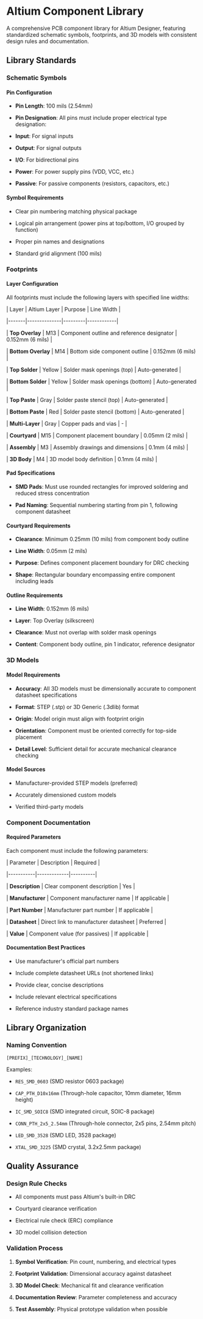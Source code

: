 
# Altium Component Library

  

A comprehensive PCB component library for Altium Designer, featuring standardized schematic symbols, footprints, and 3D models with consistent design rules and documentation.

  

## Library Standards

  

### Schematic Symbols

  

#### Pin Configuration

-  **Pin Length**: 100 mils (2.54mm)

-  **Pin Designation**: All pins must include proper electrical type designation:

-  **Input**: For signal inputs

-  **Output**: For signal outputs

-  **I/O**: For bidirectional pins

-  **Power**: For power supply pins (VDD, VCC, etc.)

-  **Passive**: For passive components (resistors, capacitors, etc.)

  
#### Symbol Requirements

- Clear pin numbering matching physical package

- Logical pin arrangement (power pins at top/bottom, I/O grouped by function)

- Proper pin names and designations

- Standard grid alignment (100 mils)

  

### Footprints

  

#### Layer Configuration

All footprints must include the following layers with specified line widths:

  

| Layer | Altium Layer | Purpose | Line Width |

|-------|--------------|---------|------------|

| **Top Overlay** | M13 | Component outline and reference designator | 0.152mm (6 mils) |

| **Bottom Overlay** | M14 | Bottom side component outline | 0.152mm (6 mils) |

| **Top Solder** | Yellow | Solder mask openings (top) | Auto-generated |

| **Bottom Solder** | Yellow | Solder mask openings (bottom) | Auto-generated |

| **Top Paste** | Gray | Solder paste stencil (top) | Auto-generated |

| **Bottom Paste** | Red | Solder paste stencil (bottom) | Auto-generated |

| **Multi-Layer** | Gray | Copper pads and vias | - |

| **Courtyard** | M15 | Component placement boundary | 0.05mm (2 mils) |

| **Assembly** | M3 | Assembly drawings and dimensions | 0.1mm (4 mils) |

| **3D Body** | M4 | 3D model body definition | 0.1mm (4 mils) |

  

#### Pad Specifications

-  **SMD Pads**: Must use rounded rectangles for improved soldering and reduced stress concentration

- **Pad Naming**: Sequential numbering starting from pin 1, following component datasheet

  

#### Courtyard Requirements

- **Clearance**: Minimum 0.25mm (10 mils) from component body outline

- **Line Width**: 0.05mm (2 mils)

- **Purpose**: Defines component placement boundary for DRC checking

- **Shape**: Rectangular boundary encompassing entire component including leads

  

#### Outline Requirements

- **Line Width**: 0.152mm (6 mils)

- **Layer**: Top Overlay (silkscreen)

- **Clearance**: Must not overlap with solder mask openings

- **Content**: Component body outline, pin 1 indicator, reference designator

  

### 3D Models

  

#### Model Requirements

- **Accuracy**: All 3D models must be dimensionally accurate to component datasheet specifications

- **Format**: STEP (.stp) or 3D Generic (.3dlib) format

- **Origin**: Model origin must align with footprint origin

- **Orientation**: Component must be oriented correctly for top-side placement

- **Detail Level**: Sufficient detail for accurate mechanical clearance checking

  

#### Model Sources

- Manufacturer-provided STEP models (preferred)

- Accurately dimensioned custom models

- Verified third-party models

  

### Component Documentation

  

#### Required Parameters

Each component must include the following parameters:

  

| Parameter | Description | Required |

|-----------|-------------|----------|

| **Description** | Clear component description | Yes |

| **Manufacturer** | Component manufacturer name | If applicable |

| **Part Number** | Manufacturer part number | If applicable |

| **Datasheet** | Direct link to manufacturer datasheet | Preferred |

| **Value** | Component value (for passives) | If applicable |
  

#### Documentation Best Practices

- Use manufacturer's official part numbers

- Include complete datasheet URLs (not shortened links)

- Provide clear, concise descriptions

- Include relevant electrical specifications

- Reference industry standard package names

  

## Library Organization

  

### Naming Convention
`[PREFIX]_[TECHNOLOGY]_[NAME]`

Examples:

- `RES_SMD_0603` (SMD resistor 0603 package)

- `CAP_PTH_D10x16mm` (Through-hole capacitor, 10mm diameter, 16mm height)

- `IC_SMD_SOIC8` (SMD integrated circuit, SOIC-8 package)

- `CONN_PTH_2x5_2.54mm` (Through-hole connector, 2x5 pins, 2.54mm pitch)

- `LED_SMD_3528` (SMD LED, 3528 package)

- `XTAL_SMD_3225` (SMD crystal, 3.2x2.5mm package)


  

## Quality Assurance

  

### Design Rule Checks

- All components must pass Altium's built-in DRC

- Courtyard clearance verification

- Electrical rule check (ERC) compliance

- 3D model collision detection

  

### Validation Process

1. **Symbol Verification**: Pin count, numbering, and electrical types

2. **Footprint Validation**: Dimensional accuracy against datasheet

3. **3D Model Check**: Mechanical fit and clearance verification

4. **Documentation Review**: Parameter completeness and accuracy

5. **Test Assembly**: Physical prototype validation when possible
